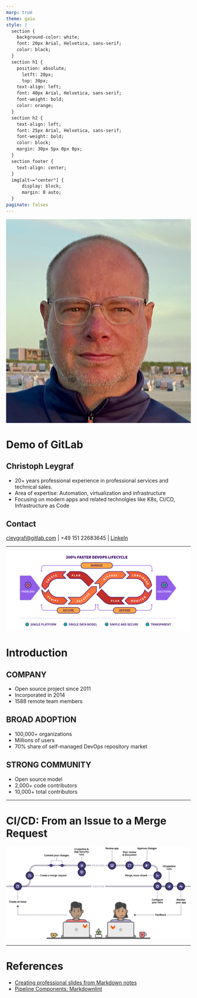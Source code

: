 ```yaml
---
marp: true
theme: gaia
style: |
  section {
    background-color: white;
    font: 20px Arial, Helvetica, sans-serif;
    color: black;
  }
  section h1 {
    position: absolute;
      letft: 20px;
      top: 30px; 
    text-align: left;
    font: 40px Arial, Helvetica, sans-serif;
    font-weight: bold;
    color: orange;
  }
  section h2 {
    text-align: left;
    font: 25px Arial, Helvetica, sans-serif;
    font-weight: bold;
    color: block;
    margin: 30px 5px 0px 0px;
  }
  section footer {
    text-align: center;
  }
  img[alt~="center"] {
      display: block;
      margin: 0 auto;
  }
paginate: falses
---
```

![bg right 100%](assets/image7.jpeg)

# Demo of GitLab

## Christoph Leygraf

- 20+ years professional experience in professional services and technical sales.
- Area of expertise: Automation, virtualization and infrastructure
- Focusing on modern apps and related technolgies like K8s, CI/CD, Infrastructure as Code

## Contact

cleygraf@gitlab.com | +49 151 22683645 | [LinkeIn](https://www.linkedin.com/in/cleygraf/)

---
![bg right 100%](assets/image5.png)

<!-- _footer: 'All as of 2022-07-09 and based on https://about.gitlab.com/company/' -->

# Introduction

## COMPANY

- Open source project since 2011
- Incorporated in 2014 
- 1588 remote team members

## BROAD ADOPTION

- 100,000+ organizations
- Millions of users
- 70% share of self-managed DevOps repository market

## STRONG COMMUNITY

- Open source model 
- 2,000+ code contributors
- 10,000+ total contributors

---

# CI/CD: From an Issue to a Merge Request

![center](assets/image2.png)

---

# References

- [Creating professional slides from Markdown notes](https://davidgarcia.dev/posts/creating-professional-slides-from-markdown-notes/)
- [Pipeline Components: Markdownlint](https://gitlab.com/pipeline-components/markdownlint)

